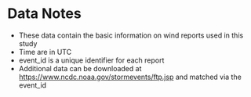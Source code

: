 # Data Notes
* These data contain the basic information on wind reports used in this study
* Time are in UTC
* event_id is a unique identifier for each report
* Additional data can be downloaded at https://www.ncdc.noaa.gov/stormevents/ftp.jsp and matched via the event_id
